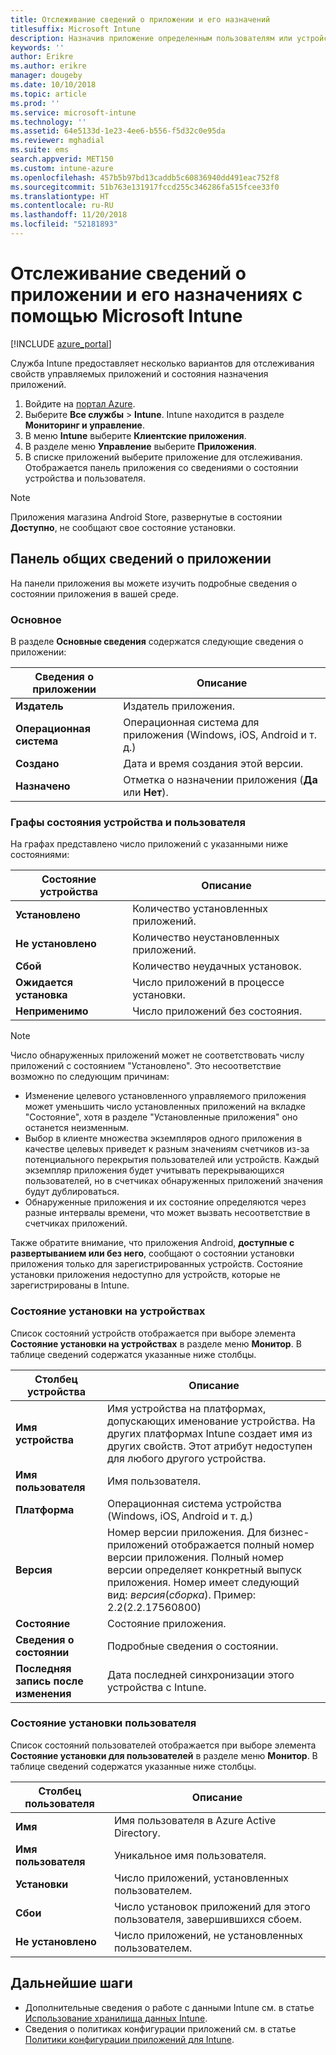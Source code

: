 ```yaml
---
title: Отслеживание сведений о приложении и его назначений
titlesuffix: Microsoft Intune
description: Назначив приложение определенным пользователям или устройствам, вы можете отслеживать состояние приложения на основе этой информации.
keywords: ''
author: Erikre
ms.author: erikre
manager: dougeby
ms.date: 10/10/2018
ms.topic: article
ms.prod: ''
ms.service: microsoft-intune
ms.technology: ''
ms.assetid: 64e5133d-1e23-4ee6-b556-f5d32c0e95da
ms.reviewer: mghadial
ms.suite: ems
search.appverid: MET150
ms.custom: intune-azure
ms.openlocfilehash: 457b5b97bd13caddb5c60836940dd491eac752f8
ms.sourcegitcommit: 51b763e131917fccd255c346286fa515fcee33f0
ms.translationtype: HT
ms.contentlocale: ru-RU
ms.lasthandoff: 11/20/2018
ms.locfileid: "52181893"
---
```

# <a name="monitor-app-information-and-assignments-with-microsoft-intune"></a>Отслеживание сведений о приложении и его назначениях с помощью Microsoft Intune

[!INCLUDE [azure_portal](./includes/azure_portal.md)]

Служба Intune предоставляет несколько вариантов для отслеживания свойств управляемых приложений и состояния назначения приложений.

1. Войдите на [портал Azure](https://portal.azure.com).
2. Выберите **Все службы** > **Intune**. Intune находится в разделе **Мониторинг и управление**.
3. В меню **Intune** выберите **Клиентские приложения**.
4. В разделе меню **Управление** выберите **Приложения**.
5. В списке приложений выберите приложение для отслеживания. Отображается панель приложения со сведениями о состоянии устройства и пользователя.

> [!NOTE]
> Приложения магазина Android Store, развернутые в состоянии **Доступно**, не сообщают свое состояние установки.

## <a name="app-overview-pane"></a>Панель общих сведений о приложении

На панели приложения вы можете изучить подробные сведения о состоянии приложения в вашей среде.

### <a name="essentials"></a>Основное
В разделе **Основные сведения** содержатся следующие сведения о приложении:

 | **Сведения о приложении**            | **Описание**                                                      |
|------------------------|------------------------------------------------------------------|
| **Издатель**          | Издатель приложения.                                            |
| **Операционная система**   | Операционная система для приложения (Windows, iOS, Android и т. д.) |
| **Создано**             | Дата и время создания этой версии.                         |
| **Назначено**           | Отметка о назначении приложения (**Да** или **Нет**).                  |

### <a name="device-and-user-status-graphs"></a>Графы состояния устройства и пользователя
На графах представлено число приложений с указанными ниже состояниями:

| **Состояние устройства**       | **Описание**                                       |
|-----------------------|-------------------------------------------------------|
| **Установлено**         | Количество установленных приложений.                         |
| **Не установлено**     | Количество неустановленных приложений.                     |
| **Сбой**            | Количество неудачных установок.                   |
| **Ожидается установка**   | Число приложений в процессе установки. |
| **Неприменимо**           | Число приложений без состояния.            |

> [!NOTE]
> Число обнаруженных приложений может не соответствовать числу приложений с состоянием "Установлено". Это несоответствие возможно по следующим причинам:
>    - Изменение целевого установленного управляемого приложения может уменьшить число установленных приложений на вкладке "Состояние", хотя в разделе "Установленные приложения" оно останется неизменным.
>    - Выбор в клиенте множества экземпляров одного приложения в качестве целевых приведет к разным значениям счетчиков из-за потенциального перекрытия пользователей или устройств. Каждый экземпляр приложения будет учитывать перекрывающихся пользователей, но в счетчиках обнаруженных приложений значения будут дублироваться.
>    - Обнаруженные приложения и их состояние определяются через разные интервалы времени, что может вызвать несоответствие в счетчиках приложений.
> 
> Также обратите внимание, что приложения Android, **доступные с развертыванием или без него**, сообщают о состоянии установки приложения только для зарегистрированных устройств. Состояние установки приложения недоступно для устройств, которые не зарегистрированы в Intune.

### <a name="device-install-status"></a>Состояние установки на устройствах

Список состояний устройств отображается при выборе элемента **Состояние установки на устройствах** в разделе меню **Монитор**. В таблице сведений содержатся указанные ниже столбцы.

| **Столбец устройства**      | **Описание**                                                                                                                                                                                                                                            |
|----------------------|------------------------------------------------------------------------------------------------------------------------------------------------------------------------------------------------------------------------------------------------------------|
| **Имя устройства**      | Имя устройства на платформах, допускающих именование устройства. На других платформах Intune создает имя из других свойств. Этот атрибут недоступен для любого другого устройства.                                                                       |
| **Имя пользователя**        | Имя пользователя.                                                                                                                                                                                                                                      |
| **Платформа**         | Операционная система устройства (Windows, iOS, Android и т. д.)                                                                                                                                                                                           |
| **Версия**          | Номер версии приложения. Для бизнес-приложений отображается полный номер версии приложения. Полный номер версии определяет конкретный выпуск приложения. Номер имеет следующий вид: _версия_(_сборка_). Пример: 2.2(2.2.17560800) |
| **Состояние**           | Состояние приложения.                                                                                                                                                                                                                                     |
| **Сведения о состоянии**   | Подробные сведения о состоянии.                                                                                                                                                                                                                                     |
| **Последняя запись после изменения**    | Дата последней синхронизации этого устройства с Intune.                                                                                                                                                                                                                  |


### <a name="user-install-status"></a>Состояние установки пользователя

Список состояний пользователей отображается при выборе элемента **Состояние установки для пользователей** в разделе меню **Монитор**. В таблице сведений содержатся указанные ниже столбцы.

| **Столбец пользователя**     | **Описание**                           |
|---------------------|-------------------------------------------|
| **Имя**            | Имя пользователя в Azure Active Directory.         |
| **Имя пользователя**       | Уникальное имя пользователя.              |
| **Установки**   | Число приложений, установленных пользователем. |
| **Сбои**        | Число установок приложений для этого пользователя, завершившихся сбоем.     |
| **Не установлено**   | Число приложений, не установленных пользователем. |


## <a name="next-steps"></a>Дальнейшие шаги

- Дополнительные сведения о работе с данными Intune см. в статье [Использование хранилища данных Intune](reports-nav-create-intune-reports.md).
- Сведения о политиках конфигурации приложений см. в статье [Политики конфигурации приложений для Intune](app-configuration-policies-overview.md).
